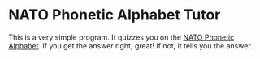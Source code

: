# NATO Phonetic Alphabet Tutor

This is a very simple program. It quizzes you on the [NATO Phonetic Alphabet](https://en.wikipedia.org/wiki/NATO_phonetic_alphabet). If you get the answer right, great! If not, it tells you the answer.